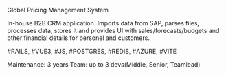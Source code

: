 Global Pricing Management System

In-house B2B CRM application. Imports data from SAP, parses files, processes data, stores it and provides UI with sales/forecasts/budgets and other financial details for personel and customers.

#RAILS, #VUE3, #JS, #POSTGRES, #REDIS, #AZURE, #VITE

Maintenance: 3 years
Team: up to 3 devs(Middle, Senior, Teamlead)
